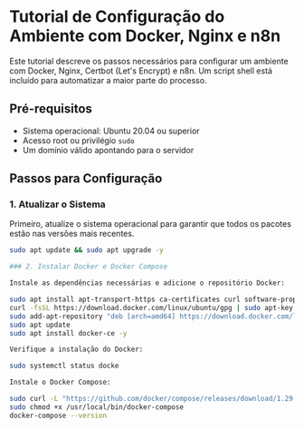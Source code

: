 # Tutorial de Configuração do Ambiente com Docker, Nginx e n8n

Este tutorial descreve os passos necessários para configurar um ambiente com Docker, Nginx, Certbot (Let's Encrypt) e n8n. Um script shell está incluído para automatizar a maior parte do processo.

## Pré-requisitos

- Sistema operacional: Ubuntu 20.04 ou superior
- Acesso root ou privilégio `sudo`
- Um domínio válido apontando para o servidor

## Passos para Configuração

### 1. Atualizar o Sistema

Primeiro, atualize o sistema operacional para garantir que todos os pacotes estão nas versões mais recentes.

```sh
sudo apt update && sudo apt upgrade -y

### 2. Instalar Docker e Docker Compose

Instale as dependências necessárias e adicione o repositório Docker:

sudo apt install apt-transport-https ca-certificates curl software-properties-common -y
curl -fsSL https://download.docker.com/linux/ubuntu/gpg | sudo apt-key add -
sudo add-apt-repository "deb [arch=amd64] https://download.docker.com/linux/ubuntu $(lsb_release -cs) stable"
sudo apt update
sudo apt install docker-ce -y

Verifique a instalação do Docker:

sudo systemctl status docke

Instale o Docker Compose:

sudo curl -L "https://github.com/docker/compose/releases/download/1.29.2/docker-compose-$(uname -s)-$(uname -m)" -o /usr/local/bin/docker-compose
sudo chmod +x /usr/local/bin/docker-compose
docker-compose --version
